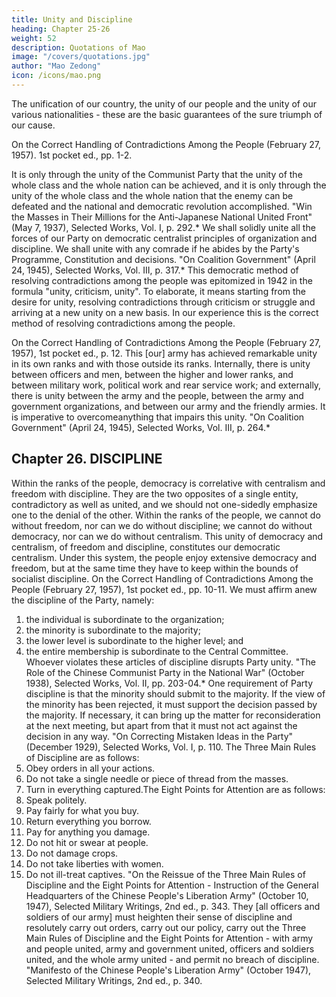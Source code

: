 ```yaml
---
title: Unity and Discipline
heading: Chapter 25-26
weight: 52
description: Quotations of Mao
image: "/covers/quotations.jpg"
author: "Mao Zedong"
icon: /icons/mao.png
---
```




The unification of our country, the unity of our people and the unity of our various nationalities - these are the basic guarantees of the sure triumph of our cause.

On the Correct Handling of Contradictions Among the People (February 27, 1957).
1st pocket ed., pp. 1-2.

It is only through the unity of the Communist Party that the unity of the
whole class and the whole nation can be achieved, and it is only through the
unity of the whole class and the whole nation that the enemy can be defeated
and the national and democratic revolution accomplished.
"Win the Masses in Their Millions for the Anti-Japanese National United Front" (May
7, 1937), Selected Works, Vol. I, p. 292.*
We shall solidly unite all the forces of our Party on democratic centralist
principles of organization and discipline. We shall unite with any comrade if
he abides by the Party's Programme, Constitution and decisions.
"On Coalition Government" (April 24, 1945), Selected Works, Vol. III, p. 317.*
This democratic method of resolving contradictions among the people was
epitomized in 1942 in the formula "unity, criticism, unity". To elaborate, it
means starting from the desire for unity, resolving contradictions through
criticism or struggle and arriving at a new unity on a new basis. In our
experience this is the correct method of resolving contradictions among the
people.

On the Correct Handling of Contradictions Among the People (February 27, 1957),
1st pocket ed., p. 12.
This [our] army has achieved remarkable unity in its own ranks and with
those outside its ranks. Internally, there is unity between officers and men,
between the higher and lower ranks, and between military work, political
work and rear service work; and externally, there is unity between the army
and the people, between the army and government organizations, and
between our army and the friendly armies. It is imperative to overcomeanything that impairs this unity.
"On Coalition Government" (April 24, 1945), Selected Works, Vol. III, p. 264.*


## Chapter 26. DISCIPLINE

Within the ranks of the people, democracy is correlative with centralism and
freedom with discipline. They are the two opposites of a single entity,
contradictory as well as united, and we should not one-sidedly emphasize one
to the denial of the other. Within the ranks of the people, we cannot do
without freedom, nor can we do without discipline; we cannot do without
democracy, nor can we do without centralism. This unity of democracy and
centralism, of freedom and discipline, constitutes our democratic centralism.
Under this system, the people enjoy extensive democracy and freedom, but at
the same time they have to keep within the bounds of socialist discipline.
On the Correct Handling of Contradictions Among the People (February 27, 1957),
1st pocket ed., pp. 10-11.
We must affirm anew the discipline of the Party, namely:
1. the individual is subordinate to the organization;
2. the minority is subordinate to the majority;
3. the lower level is subordinate to the higher level; and
4. the entire membership is subordinate to the Central Committee.
Whoever violates these articles of discipline disrupts Party unity.
"The Role of the Chinese Communist Party in the National War" (October 1938),
Selected Works, Vol. II, pp. 203-04.*
One requirement of Party discipline is that the minority should submit to the
majority. If the view of the minority has been rejected, it must support the
decision passed by the majority. If necessary, it can bring up the matter for
reconsideration at the next meeting, but apart from that it must not act against
the decision in any way.
"On Correcting Mistaken Ideas in the Party" (December 1929), Selected Works, Vol. I,
p. 110.
The Three Main Rules of Discipline are as follows:
1. Obey orders in all your actions.
2. Do not take a single needle or piece of thread from the masses.
3. Turn in everything captured.The Eight Points for Attention are as follows:
1. Speak politely.
2. Pay fairly for what you buy.
3. Return everything you borrow.
4. Pay for anything you damage.
5. Do not hit or swear at people.
6. Do not damage crops.
7. Do not take liberties with women.
8. Do not ill-treat captives.
"On the Reissue of the Three Main Rules of Discipline and the Eight Points for
Attention - Instruction of the General Headquarters of the Chinese People's Liberation
Army" (October 10, 1947), Selected Military Writings, 2nd ed., p. 343.
They [all officers and soldiers of our army] must heighten their sense of
discipline and resolutely carry out orders, carry out our policy, carry out the
Three Main Rules of Discipline and the Eight Points for Attention - with
army and people united, army and government united, officers and soldiers
united, and the whole army united - and permit no breach of discipline.
"Manifesto of the Chinese People's Liberation Army" (October 1947), Selected
Military Writings, 2nd ed., p. 340.

